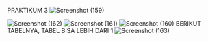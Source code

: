 PRAKTIKUM 3
![Screenshot (159)](https://github.com/sitimilana/learn-database-phpmyadmin/assets/160199567/0859ad80-2c2d-4063-985f-a94cd2520fa0)

![Screenshot (162)](https://github.com/sitimilana/learn-database-phpmyadmin/assets/160199567/4c91fe98-f76b-4321-94d5-e1821a9accc5)
![Screenshot (161)](https://github.com/sitimilana/learn-database-phpmyadmin/assets/160199567/a162bb30-c085-43e8-b4fd-9d65ebcb0663)
![Screenshot (160)](https://github.com/sitimilana/learn-database-phpmyadmin/assets/160199567/67d3b021-d994-45f4-9535-153c505c3cd8)
BERIKUT TABELNYA, TABEL BISA LEBIH DARI 1 
![Screenshot (163)](https://github.com/sitimilana/learn-database-phpmyadmin/assets/160199567/15e31f0a-c23b-4019-a8c1-e80410230721)
